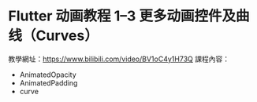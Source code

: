 # Flutter 动画教程 1–3 更多动画控件及曲线（Curves）

教學網址：https://www.bilibili.com/video/BV1oC4y1H73Q
課程內容：
- AnimatedOpacity
- AnimatedPadding
- curve
